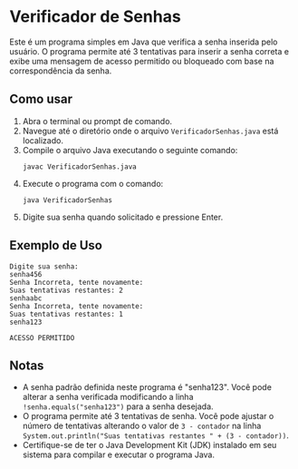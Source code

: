 # Verificador de Senhas

Este é um programa simples em Java que verifica a senha inserida pelo usuário. O programa permite até 3 tentativas para inserir a senha correta e exibe uma mensagem de acesso permitido ou bloqueado com base na correspondência da senha.

## Como usar

1. Abra o terminal ou prompt de comando.
2. Navegue até o diretório onde o arquivo `VerificadorSenhas.java` está localizado.
3. Compile o arquivo Java executando o seguinte comando:
   ```
   javac VerificadorSenhas.java
   ```
4. Execute o programa com o comando:
   ```
   java VerificadorSenhas
   ```
5. Digite sua senha quando solicitado e pressione Enter.

## Exemplo de Uso

```
Digite sua senha:
senha456
Senha Incorreta, tente novamente:
Suas tentativas restantes: 2
senhaabc
Senha Incorreta, tente novamente:
Suas tentativas restantes: 1
senha123

ACESSO PERMITIDO
```

## Notas

- A senha padrão definida neste programa é "senha123". Você pode alterar a senha verificada modificando a linha `!senha.equals("senha123")` para a senha desejada.
- O programa permite até 3 tentativas de senha. Você pode ajustar o número de tentativas alterando o valor de `3 - contador` na linha `System.out.println("Suas tentativas restantes " + (3 - contador))`.
- Certifique-se de ter o Java Development Kit (JDK) instalado em seu sistema para compilar e executar o programa Java.
